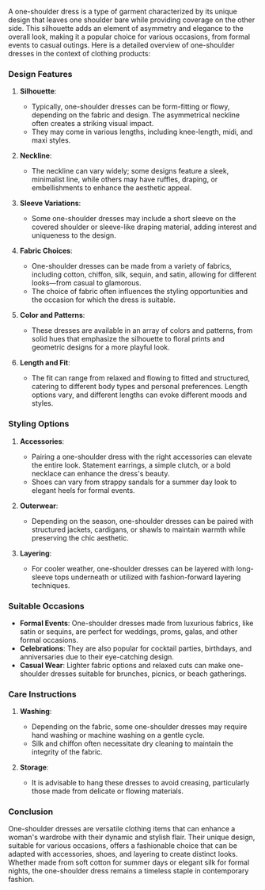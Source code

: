 A one-shoulder dress is a type of garment characterized by its unique design that leaves one shoulder bare while providing coverage on the other side. This silhouette adds an element of asymmetry and elegance to the overall look, making it a popular choice for various occasions, from formal events to casual outings. Here is a detailed overview of one-shoulder dresses in the context of clothing products:

### Design Features

1. **Silhouette**: 
   - Typically, one-shoulder dresses can be form-fitting or flowy, depending on the fabric and design. The asymmetrical neckline often creates a striking visual impact.
   - They may come in various lengths, including knee-length, midi, and maxi styles.

2. **Neckline**:
   - The neckline can vary widely; some designs feature a sleek, minimalist line, while others may have ruffles, draping, or embellishments to enhance the aesthetic appeal.

3. **Sleeve Variations**:
   - Some one-shoulder dresses may include a short sleeve on the covered shoulder or sleeve-like draping material, adding interest and uniqueness to the design.

4. **Fabric Choices**:
   - One-shoulder dresses can be made from a variety of fabrics, including cotton, chiffon, silk, sequin, and satin, allowing for different looks—from casual to glamorous.
   - The choice of fabric often influences the styling opportunities and the occasion for which the dress is suitable.

5. **Color and Patterns**:
   - These dresses are available in an array of colors and patterns, from solid hues that emphasize the silhouette to floral prints and geometric designs for a more playful look.

6. **Length and Fit**:
   - The fit can range from relaxed and flowing to fitted and structured, catering to different body types and personal preferences. Length options vary, and different lengths can evoke different moods and styles.

### Styling Options

1. **Accessories**:
   - Pairing a one-shoulder dress with the right accessories can elevate the entire look. Statement earrings, a simple clutch, or a bold necklace can enhance the dress's beauty.
   - Shoes can vary from strappy sandals for a summer day look to elegant heels for formal events.

2. **Outerwear**:
   - Depending on the season, one-shoulder dresses can be paired with structured jackets, cardigans, or shawls to maintain warmth while preserving the chic aesthetic.

3. **Layering**:
   - For cooler weather, one-shoulder dresses can be layered with long-sleeve tops underneath or utilized with fashion-forward layering techniques.

### Suitable Occasions

- **Formal Events**: One-shoulder dresses made from luxurious fabrics, like satin or sequins, are perfect for weddings, proms, galas, and other formal occasions.
- **Celebrations**: They are also popular for cocktail parties, birthdays, and anniversaries due to their eye-catching design.
- **Casual Wear**: Lighter fabric options and relaxed cuts can make one-shoulder dresses suitable for brunches, picnics, or beach gatherings.

### Care Instructions

1. **Washing**: 
   - Depending on the fabric, some one-shoulder dresses may require hand washing or machine washing on a gentle cycle. 
   - Silk and chiffon often necessitate dry cleaning to maintain the integrity of the fabric.

2. **Storage**:
   - It is advisable to hang these dresses to avoid creasing, particularly those made from delicate or flowing materials.

### Conclusion

One-shoulder dresses are versatile clothing items that can enhance a woman's wardrobe with their dynamic and stylish flair. Their unique design, suitable for various occasions, offers a fashionable choice that can be adapted with accessories, shoes, and layering to create distinct looks. Whether made from soft cotton for summer days or elegant silk for formal nights, the one-shoulder dress remains a timeless staple in contemporary fashion.